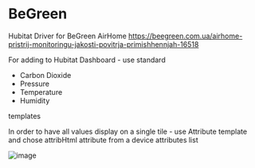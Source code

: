 # BeGreen
Hubitat Driver for BeGreen AirHome https://beegreen.com.ua/airhome-pristrij-monitoringu-jakosti-povitrja-primishhennjah-16518

For adding to Hubitat Dashboard - use standard
- Carbon Dioxide
- Pressure
- Temperature
- Humidity

templates

In order to have all values display on a single tile - use Attribute template and chose attribHtml attribute from a device attributes list

![image](https://user-images.githubusercontent.com/563412/106010863-95517e80-60c2-11eb-97bb-9cb36ad0250d.png)
